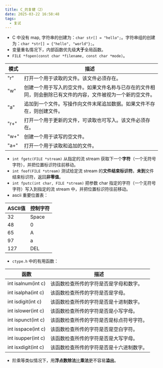 ```yaml
---
title: C_的复健（2）
date: 2025-03-22 16:58:48
tags:
  - 复试
---
```


- C 中没有 map, 字符串的创建为：`char str[] = "hello";`。字符串组的创建为：`char *str[] = {"hello", "world"};`。
- 变量重名情况下，内部函数优先级**大于**全局函数。
- `FILE *fopen(const char *filename, const char *mode)`。

| 模式   | 描述                                                     |
|------|--------------------------------------------------------|
| "r"  | 打开一个用于读取的文件。该文件必须存在。                                   |
| "w"  | 创建一个用于写入的空文件。如果文件名称与已存在的文件相同，则会删除已有文件的内容，文件被视为一个新的空文件。 |
| "a"  | 追加到一个文件。写操作向文件末尾追加数据。如果文件不存在，则创建文件。                    |
| "r+" | 打开一个用于更新的文件，可读取也可写入。该文件必须存在。                           |
| "w+" | 创建一个用于读写的空文件。                                          |
| "a+" | 打开一个用于读取和追加的文件。                                        |

- `int fgetc(FILE *stream)` 从指定的流 stream 获取下一个**字符**（一个无符号字符），并把位置标识符往前移动。
- `int feof(FILE *stream)` 测试给定流 stream 的**文件结束标识符**。**未到**文件结束标识符，返回**非零值**。
- `int fputc(int char, FILE *stream)` 把参数 char 指定的字符（一个无符号字符）写入到指定的流 stream 中，并把位置标识符往前移动。
- ascii 重要位置表：

| ASCII值 | 控制字符  |
|--------|-------|
| 32     | Space |
| 48     | 0     |
| 65     | A     |
| 97     | a     |
| 127    | DEL   |

- `ctype.h` 中的有用函数：

| 函数                  | 描述                       |
|---------------------|--------------------------|
| int isalnum(int c)  | 该函数检查所传的字符是否是字母和数字。      |
| 	int isalpha(int c) | 该函数检查所传的字符是否是字母。         |
| int isdigit(int c)  | 该函数检查所传的字符是否是十进制数字。      |
| int islower(int c)  | 该函数检查所传的字符是否是小写字母。       |
| 	int ispunct(int c) | 该函数检查所传的字符是否是标点符号字符。     |
| int isspace(int c)  | 该函数检查所传的字符是否是空白字符。       |
| int isupper(int c)  | 该函数检查所传的字符是否是大写字母。<br>   |
| int isxdigit(int c) | 该函数检查所传的字符是否是十六进制数字。<br> |

- 阶乘等类似情况下，用**浮点数除法**比**乘法**更不容易**溢出**。